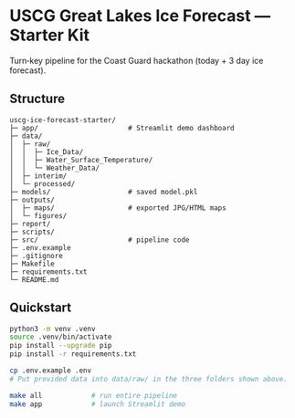 # USCG Great Lakes Ice Forecast — Starter Kit

Turn‑key pipeline for the Coast Guard hackathon (today + 3 day ice forecast).

## Structure
```
uscg-ice-forecast-starter/
├─ app/                      # Streamlit demo dashboard
├─ data/
│  ├─ raw/
│  │  ├─ Ice_Data/
│  │  ├─ Water_Surface_Temperature/
│  │  └─ Weather_Data/
│  ├─ interim/
│  └─ processed/
├─ models/                   # saved model.pkl
├─ outputs/
│  ├─ maps/                  # exported JPG/HTML maps
│  └─ figures/
├─ report/
├─ scripts/
├─ src/                      # pipeline code
├─ .env.example
├─ .gitignore
├─ Makefile
├─ requirements.txt
└─ README.md
```

## Quickstart
```bash
python3 -m venv .venv
source .venv/bin/activate
pip install --upgrade pip
pip install -r requirements.txt

cp .env.example .env
# Put provided data into data/raw/ in the three folders shown above.

make all            # run entire pipeline
make app            # launch Streamlit demo
```
